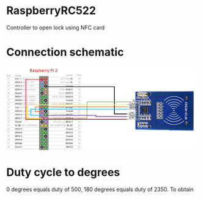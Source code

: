 # RaspberryRC522
Controller to open lock using NFC card

# Connection schematic
![Cabling](resources/cabling.png)

# Duty cycle to degrees
0 degrees equals duty of 500, 180 degrees equals duty of 2350. To obtain 